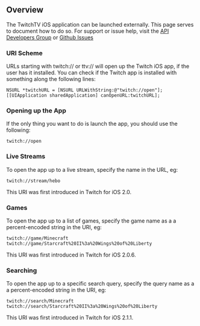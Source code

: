 ## Overview

The TwitchTV iOS application can be launched externally. This page serves to document how to do so. For support or issue help, visit the [API Developers Group][] or [Github Issues][]

[API Developers Group]: https://groups.google.com/forum/?fromgroups#!forum/justintv-api-developers
[Github Issues]: /justintv/Twitch-API/issues

### URI Scheme
URLs starting with twitch:// or ttv:// will open up the Twitch iOS app, if the user has it installed. You can check if the Twitch app is installed with something along the following lines:

    NSURL *twitchURL = [NSURL URLWithString:@"twitch://open"];
    [[UIApplication sharedApplication] canOpenURL:twitchURL];

### Opening up the App
If the only thing you want to do is launch the app, you should use the following:

    twitch://open

### Live Streams
To open the app up to a live stream, specify the name in the URL, eg:

    twitch://stream/hebo

This URI was first introduced in Twitch for iOS 2.0.

### Games
To open the app up to a list of games, specify the game name as a a percent-encoded string in the URI, eg:

    twitch://game/Minecraft
    twitch://game/Starcraft%20II%3a%20Wings%20of%20Liberty

This URI was first introduced in Twitch for iOS 2.0.6.

### Searching
To open the app up to a specific search query, specify the query name as a a percent-encoded string in the URI, eg:
 
    twitch://search/Minecraft
    twitch://search/Starcraft%20II%3a%20Wings%20of%20Liberty

This URI was first introduced in Twitch for iOS 2.1.1.

